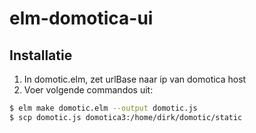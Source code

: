# elm-domotica-ui

## Installatie

1. In domotic.elm, zet urlBase naar ip van domotica host
1. Voer volgende commandos uit:

```bash
$ elm make domotic.elm --output domotic.js
$ scp domotic.js domotica3:/home/dirk/domotic/static
```